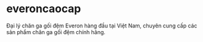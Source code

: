 # everoncaocap
Đại lý chăn ga gối đệm Everon hàng đầu tại Việt Nam, chuyên cung cấp các sản phẩm chăn ga gối đệm chính hãng.
